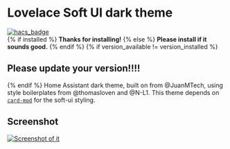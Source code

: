 # Lovelace Soft UI dark theme
[![hacs_badge](https://img.shields.io/badge/HACS-Custom-orange.svg?style=for-the-badge)](https://github.com/custom-components/hacs)  
{% if installed %}
**Thanks for installing!**
{% else %}
**Please install if it sounds good.**
{% endif %}
{% if version_available != version_installed %}
## Please update your version!!!!
{% endif %}
Home Assistant dark theme, built on from @JuanMTech, using style boilerplates from @thomasloven and @N-L1.
This theme depends on [`card-mod`](https://github.com/thomasloven/lovelace-card-mod) for the soft-ui styling.
## Screenshot
[![Screenshot of it](https://raw.githubusercontent.com/KTibow/lovelace-dark-soft-ui-theme/master/darktheme.png)](#)
